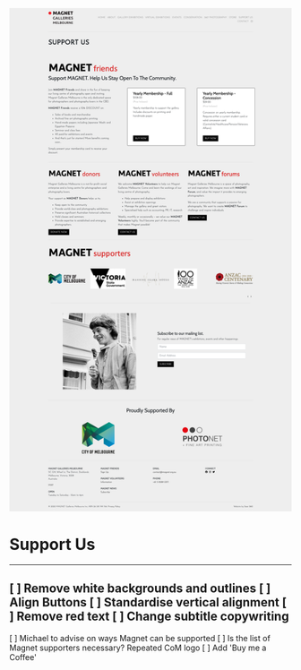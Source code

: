 ![](2021-11-27-13-26-57.png)

# Support Us 
---------
[ ] Remove white backgrounds and outlines
[ ] Align Buttons
[ ] Standardise vertical alignment
[ ] Remove red text
[ ] Change subtitle copywriting
---------
[ ] Michael to advise on ways Magnet can be supported
[ ] Is the list of Magnet supporters necessary? Repeated CoM logo
[ ] Add 'Buy me a Coffee'